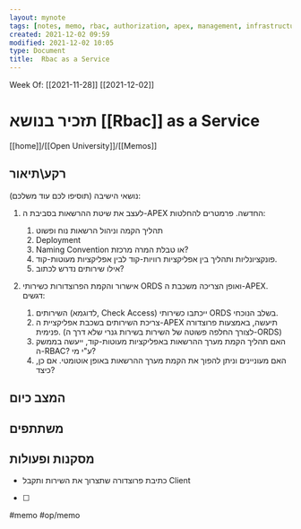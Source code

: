 ```yaml
---
layout: mynote
tags: [notes, memo, rbac, authorization, apex, management, infrastructures, op] 
created: 2021-12-02 09:59
modified: 2021-12-02 10:05
type: Document
title:  Rbac as a Service 
---
```

Week Of: [[2021-11-28]]
[[2021-12-02]]


#  תזכיר בנושא  [[Rbac]] as a Service

[[home]]/[[Open University]]/[[Memos]]

## רקע\תיאור
          

נושאי הישיבה (תוסיפו לכם עוד משלכם):

1. לעצב את שיטת ההרשאות בסביבת ה-APEX החדשה. פרמטרים להחלטות:
	1. תהליך הקמה וניהול הרשאות נוח ופשוט	
	2. Deployment	
	3. Naming Convention או טבלת המרה מרכזת?	
	4. פונקציונליות ותהליך בין אפליקציות רוויות-קוד לבין אפליקציות מעוטות-קוד.
	6. אילו שירותים נדרש לכתוב?

2. אישרור והקמת הפרוצדורות כשירותי ORDS ואופן הצריכה משכבת ה-APEX. דגשים:	
	1. השירותים (לדוגמא, Check Access) ייכתבו כשירותי ORDS בשלב הנוכחי.
	2.  צריכת השירותים בשכבת אפליקציית ה-APEX תיעשה, באמצעות פרוצדורה פנימית. (לצורך החלפה פשוטה של השירות בשירות גנרי שלא דרך ה-ORDS)
	3.  האם תהליך הקמת מערך ההרשאות באפליקציות מעוטות-קוד, ייעשה בממשק ה-RBAC? ע"י מי?
	4.  האם מעוניינים וניתן להפוך את הקמת מערך ההרשאות באופן אוטומטי. אם כן, כיצד?

## המצב כיום 
 
## משתתפים

## מסקנות ופעולות
- כתיבת פרוצדורה שתצרוך את השירות ותקבל Client 
- [ ] 
 
#memo #op/memo
 
